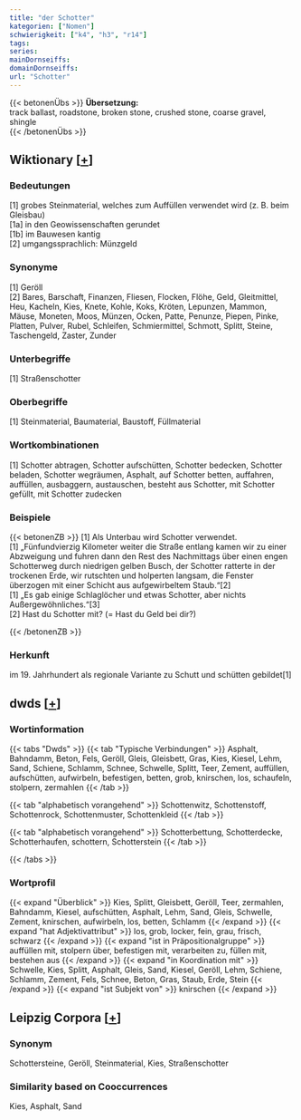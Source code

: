 ```yaml
---
title: "der Schotter"
kategorien: ["Nomen"]
schwierigkeit: ["k4", "h3", "r14"]
tags:
series:
mainDornseiffs:
domainDornseiffs:
url: "Schotter"
---
```


{{< betonenÜbs >}}
**Übersetzung:**  
track ballast, roadstone, broken  stone, crushed stone, coarse gravel, shingle  
{{< /betonenÜbs >}}

## Wiktionary [[+](https://de.wiktionary.org/wiki/Schotter)]

### Bedeutungen
[1] grobes Steinmaterial, welches zum Auffüllen verwendet wird (z. B. beim Gleisbau)  
[1a] in den Geowissenschaften gerundet  
[1b] im Bauwesen kantig  
[2] umgangssprachlich: Münzgeld  

### Synonyme
[1] Geröll  
[2] Bares, Barschaft, Finanzen, Fliesen, Flocken, Flöhe, Geld, Gleitmittel, Heu, Kacheln, Kies, Knete, Kohle, Koks, Kröten, Lepunzen, Mammon, Mäuse, Moneten, Moos, Münzen, Ocken, Patte, Penunze, Piepen, Pinke, Platten, Pulver, Rubel, Schleifen, Schmiermittel, Schmott, Splitt, Steine, Taschengeld, Zaster, Zunder  

### Unterbegriffe
[1] Straßenschotter  

### Oberbegriffe
[1] Steinmaterial, Baumaterial, Baustoff, Füllmaterial  

### Wortkombinationen
[1] Schotter abtragen, Schotter aufschütten, Schotter bedecken, Schotter beladen, Schotter wegräumen, Asphalt, auf Schotter betten, auffahren, auffüllen, ausbaggern, austauschen, besteht aus Schotter, mit Schotter gefüllt, mit Schotter zudecken  

### Beispiele
{{< betonenZB >}}
[1] Als Unterbau wird Schotter verwendet.  
[1] „Fünfundvierzig Kilometer weiter die Straße entlang kamen wir zu einer Abzweigung und fuhren dann den Rest des Nachmittags über einen engen Schotterweg durch niedrigen gelben Busch, der Schotter ratterte in der trockenen Erde, wir rutschten und holperten langsam, die Fenster überzogen mit einer Schicht aus aufgewirbeltem Staub.“[2]  
[1] „Es gab einige Schlaglöcher und etwas Schotter, aber nichts Außergewöhnliches.“[3]  
[2] Hast du Schotter mit? (= Hast du Geld bei dir?)  

{{< /betonenZB >}}
### Herkunft
im 19. Jahrhundert als regionale Variante zu Schutt und schütten gebildet[1]  



## dwds [[+](https://www.dwds.de/wb/Schotter)]

### Wortinformation
{{< tabs "Dwds" >}}
{{< tab "Typische Verbindungen" >}}
Asphalt, Bahndamm, Beton, Fels, Geröll, Gleis, Gleisbett, Gras, Kies, Kiesel, Lehm, Sand, Schiene, Schlamm, Schnee, Schwelle, Splitt, Teer, Zement, auffüllen, aufschütten, aufwirbeln, befestigen, betten, grob, knirschen, los, schaufeln, stolpern, zermahlen
{{< /tab >}}

{{< tab "alphabetisch vorangehend" >}}
Schottenwitz, Schottenstoff, Schottenrock, Schottenmuster, Schottenkleid
{{< /tab >}}

{{< tab "alphabetisch vorangehend" >}}
Schotterbettung, Schotterdecke, Schotterhaufen, schottern, Schotterstein
{{< /tab >}}

{{< /tabs >}}

### Wortprofil
{{< expand "Überblick" >}} Kies, Splitt, Gleisbett, Geröll, Teer, zermahlen, Bahndamm, Kiesel, aufschütten, Asphalt, Lehm, Sand, Gleis, Schwelle, Zement, knirschen, aufwirbeln, los, betten, Schlamm {{< /expand >}}
{{< expand "hat Adjektivattribut" >}} los, grob, locker, fein, grau, frisch, schwarz {{< /expand >}}
{{< expand "ist in Präpositionalgruppe" >}} auffüllen mit, stolpern über, befestigen mit, verarbeiten zu, füllen mit, bestehen aus {{< /expand >}}
{{< expand "in Koordination mit" >}} Schwelle, Kies, Splitt, Asphalt, Gleis, Sand, Kiesel, Geröll, Lehm, Schiene, Schlamm, Zement, Fels, Schnee, Beton, Gras, Staub, Erde, Stein {{< /expand >}}
{{< expand "ist Subjekt von" >}} knirschen {{< /expand >}}

## Leipzig Corpora [[+](https://corpora.uni-leipzig.de/en/res?word=Schotter&corpusId=deu_newscrawl-public_2018)]


### Synonym
Schottersteine, Geröll, Steinmaterial, Kies, Straßenschotter


### Similarity based on Cooccurrences
Kies, Asphalt, Sand

